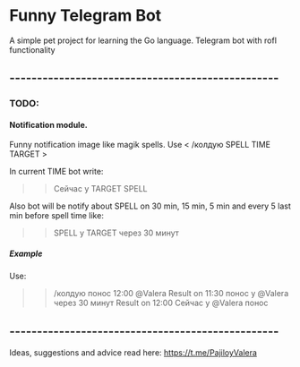 # Funny Telegram Bot
A simple pet project for learning the Go language. 
Telegram bot with rofl functionality
## -------------------------------------------------
### TODO:
#### Notification module.
Funny notification image like magik spells.
Use < /колдую SPELL TIME TARGET >

In current TIME bot write:
>> Сейчас у TARGET SPELL

Also bot will be notify about SPELL on 30 min, 15 min, 5 min and every 5 last min before spell time like:
>> SPELL у TARGET через 30 минут

##### Example
Use:
>> /колдую понос 12:00 @Valera
Result on 11:30
>> понос у @Valera через 30 минут
Result on 12:00
>> Сейчас у @Valera понос
## -------------------------------------------------
Ideas, suggestions and advice read here: https://t.me/PajiloyValera

